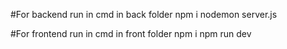 #For backend 
run in cmd in back folder
npm i
nodemon server.js


#For frontend
run in cmd in front folder
npm i 
npm run dev
